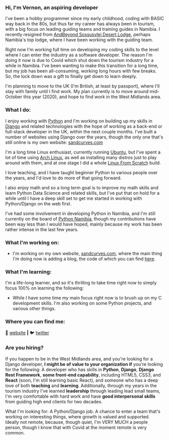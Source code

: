 ### Hi, I'm Vernon, an aspiring developer

I've been a hobby programmer since my early childhood, coding with BASIC way back in the 80s, but thus far my career has always been in tourism, with a big focus on leading guiding teams and training guides in Namibia.  I recently resigned from [AndBeyond Sossusvlei Desert Lodge][sossus-desert-lodge], perhaps Namibia's top lodge, where I have been working with the guiding team.

Right now I'm working full time on developing my coding skills to the level where I can enter the industry as a software developer.  The reason I'm doing it now is due to Covid which shut down the tourism industry for a while in Namibia.  I've been wanting to make this transition for a long time, but my job has been all-consuming, working long hours with few breaks.  So, the lock down was a gift to finally get down to learn deeply.

I'm planning to move to the UK (I'm British, at least by passport), where I'll stay with family until I find work.  My plan currently is to move around mid-October this year (2020), and hope to find work in the West Midlands area.


### What I do:

I enjoy working with [Python][python] and I'm working on building up my skills in [Django][django] and related technologies with the hope of working as a back-end or full-stack developer in the UK, within the next couple months.  I've built a number of websites using Django over the years, though the only one that's still online is my own website: [sandcurves.com][website]

I'm a long time Linux enthusiast, currently running [Ubuntu][ubuntu], but I've spent a lot of time using [Arch Linux][arch], as well as installing many distros just to play around with them, and at one stage I did a whole [Linux From Scratch][LFS] build.

I love teaching, and I have taught beginner Python to various people over the years, and I'd love to do more of that going forward.

I also enjoy math and so a long term goal is to improve my math skills and learn Python Data Science and related skills, but I've put that on hold for a while until I have a deep skill set to get me started in working with Python/Django on the web first.  

I've had some involvement in developing Python in Namibia, and I'm still currently on the board of [Python Namibia][pynam], though my contributions have been way less than I would have hoped, mainly because my work has been rather intense in the last few years.


### What I'm working on:

- I'm working on my own website, [sandcurves.com][website], where the main thing I'm doing now is adding a blog, the code of which you can find [here][simple-blog-code].


### What I'm learning:

I'm a life-long learner, and so it's thrilling to take time right now to simply focus 100% on learning the following:

- While I have some time my main focus right now is to brush up on my C development skills.  I'm also working
on some Python projects, and various other things.



### Where you can find me:

🏡 [website][website] **|** 
🐦 [twitter][twitter]


### Are you hiring?

If you happen to be in the West Midlands area, and you're looking for a Django developer, **I might be of value to your organization if** you're looking for the following: A developer who has skills in **Python**, **Django**, **Django Rest Framework**, **some front-end capability**, including HTML5, CSS3, and **React** (soon, I'm still learning basic React), and someone who has a deep love of both **teaching** and **learning**.  Additionally, through my years in the tourism industry I've learned **leadership** through leading lead small teams, I'm very comfortable with hard work and have **good interpersonal skills** from guiding high end clients for two decades.

What I'm looking for:  A Python/Django job.  A chance to enter a team that's working on interesting things, where growth is valued and supported.  Ideally not remote, because, though quiet, I'm VERY MUCH a people person, though I know that with Covid at the moment remote is very common.


[website]: https://sandcurves.com
[twitter]: https://twitter.com/sandcurves
[react]: http://reactjs.org
[algoexpert]: https://www.algoexpert.io/
[django-rest-framework]: https://www.django-rest-framework.org/
[django]: https://www.djangoproject.com/
[udemy-drf]: https://www.udemy.com/course/the-complete-guide-to-django-rest-framework-and-vue-js/
[udemy-react]: https://www.udemy.com/course/react-the-complete-guide-incl-redux/
[udemy-web-dev]: https://www.udemy.com/course/the-complete-web-development-bootcamp/
[python]: https://www.python.org/
[sossus-desert-lodge]: https://www.andbeyond.com/our-lodges/africa/namibia/sossusvlei-desert/andbeyond-sossusvlei-desert-lodge/
[vim]: https://www.vim.org/
[arch]: https://www.archlinux.org/
[ubuntu]: https://ubuntu.com/
[LFS]: http://www.linuxfromscratch.org/
[simple-blog-code]: https://github.com/Namibnat/simpleblog
[tcma-code]: https://github.com/Namibnat/tcma
[pynam]: https://pynamibia.herokuapp.com/about/

